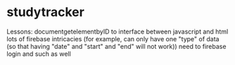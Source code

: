 # studytracker

Lessons:
documentgetelementbyID to interface between javascript and html
lots of firebase intricacies (for example, can only have one "type" of data (so that having "date" and "start" and "end" will not work))
need to firebase login and such as well
